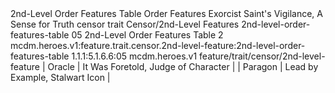<ability>
  <name>2nd-Level Order Features Table</name>
  <keywords>
    <keyword>Order</keyword>
  </keywords>
  <type>Features</type>
  <distance>Exorcist</distance>
  <target>Saint&apos;s Vigilance, A Sense for Truth</target>
  <metadata>
    <class>censor</class>
    <feature_type>trait</feature_type>
    <file_dpath>Censor/2nd-Level Features</file_dpath>
    <item_id>2nd-level-order-features-table</item_id>
    <item_index>05</item_index>
    <item_name>2nd-Level Order Features Table</item_name>
    <level>2</level>
    <scc>mcdm.heroes.v1:feature.trait.censor.2nd-level-feature:2nd-level-order-features-table</scc>
    <scdc>1.1.1:5.1.6.6:05</scdc>
    <source>mcdm.heroes.v1</source>
    <type>feature/trait/censor/2nd-level-feature</type>
  </metadata>
  <effects>
    <effect type="mundane">| Oracle   | It Was Foretold, Judge of Character  |
| Paragon  | Lead by Example, Stalwart Icon       |</effect>
  </effects>
</ability>
